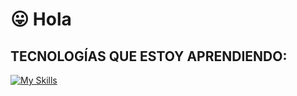# 😛 Hola

## TECNOLOGÍAS QUE ESTOY APRENDIENDO:
[![My Skills](https://skillicons.dev/icons?i=c,html,css,js,latex,py,arduino)](https://skillicons.dev)
